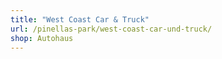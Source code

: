 ```yaml
---
title: "West Coast Car & Truck"
url: /pinellas-park/west-coast-car-und-truck/
shop: Autohaus
---
```

